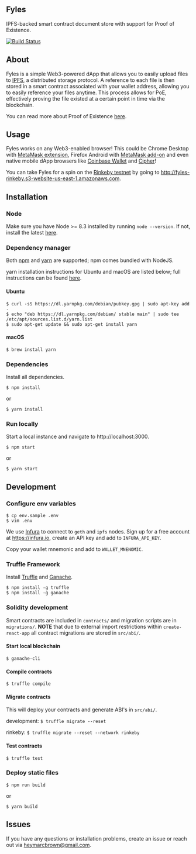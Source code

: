 ## Fyles

IPFS-backed smart contract document store with support for Proof of Existence.

[![Build Status](https://travis-ci.org/marcdown/fyles.svg?branch=master)](https://travis-ci.org/marcdown/fyles)

## About
Fyles is a simple Web3-powered dApp that allows you to easily upload files to [IPFS](https://ipfs.io), a distributed storage protocol. A reference to each file is then stored in a smart contract associated with your wallet address, allowing you to easily reference your files anytime. This process allows for PoE, effectively proving the file existed at a certain point in time via the blockchain.

You can read more about Proof of Existence [here](https://www.newsbtc.com/proof-of-existence).

## Usage
Fyles works on any Web3-enabled browser! This could be Chrome Desktop with [MetaMask extension](https://chrome.google.com/webstore/detail/metamask/nkbihfbeogaeaoehlefnkodbefgpgknn), Firefox Android with [MetaMask add-on](https://addons.mozilla.org/en-US/android/addon/ether-metamask) and even native mobile dApp browsers like [Coinbase Wallet](https://www.toshi.org) and [Cipher](https://www.cipherbrowser.com)!

You can take Fyles for a spin on the [Rinkeby testnet](https://www.rinkeby.io) by going to http://fyles-rinkeby.s3-website-us-east-1.amazonaws.com.

## Installation

### Node
Make sure you have Node >= 8.3 installed by running `node --version`. If not, install the latest [here](https://nodejs.org/en/download).

### Dependency manager
Both [npm](https://www.npmjs.com) and [yarn](https://yarnpkg.com) are supported; npm comes bundled with NodeJS.

yarn installation instructions for Ubuntu and macOS are listed below; full instructions can be found [here](https://yarnpkg.com/en/docs/install).

#### Ubuntu
```
$ curl -sS https://dl.yarnpkg.com/debian/pubkey.gpg | sudo apt-key add -
$ echo "deb https://dl.yarnpkg.com/debian/ stable main" | sudo tee /etc/apt/sources.list.d/yarn.list
$ sudo apt-get update && sudo apt-get install yarn
```
#### macOS
`$ brew install yarn`

### Dependencies
Install all dependencies.

`$ npm install`

or

`$ yarn install`

### Run locally
Start a local instance and navigate to http://localhost:3000.

`$ npm start`

or

`$ yarn start`

## Development

### Configure env variables
```
$ cp env.sample .env
$ vim .env
```
We use [Infura](https://infura.io) to connect to `geth` and `ipfs` nodes. Sign up for a free account at https://infura.io, create an API key and add to `INFURA_API_KEY`.

Copy your wallet mnemonic and add to `WALLET_MNENOMIC`.

### Truffle Framework
Install [Truffle](https://truffleframework.com/truffle) and [Ganache](https://truffleframework.com/ganache).
```
$ npm install -g truffle
$ npm install -g ganache
```

### Solidity development
Smart contracts are included in `contracts/` and migration scripts are in `migrations/`. **NOTE** that due to external import restrictions within `create-react-app` all contract migrations are stored in `src/abi/`.

#### Start local blockchain
`$ ganache-cli`

#### Compile contracts
`$ truffle compile`

#### Migrate contracts
This will deploy your contracts and generate ABI's in `src/abi/`.

development: `$ truffle migrate --reset`

rinkeby: `$ truffle migrate --reset --network rinkeby`

#### Test contracts
`$ truffle test`

### Deploy static files
`$ npm run build`

or

`$ yarn build`

## Issues
If you have any questions or installation problems, create an issue or reach out via heymarcbrown@gmail.com.
